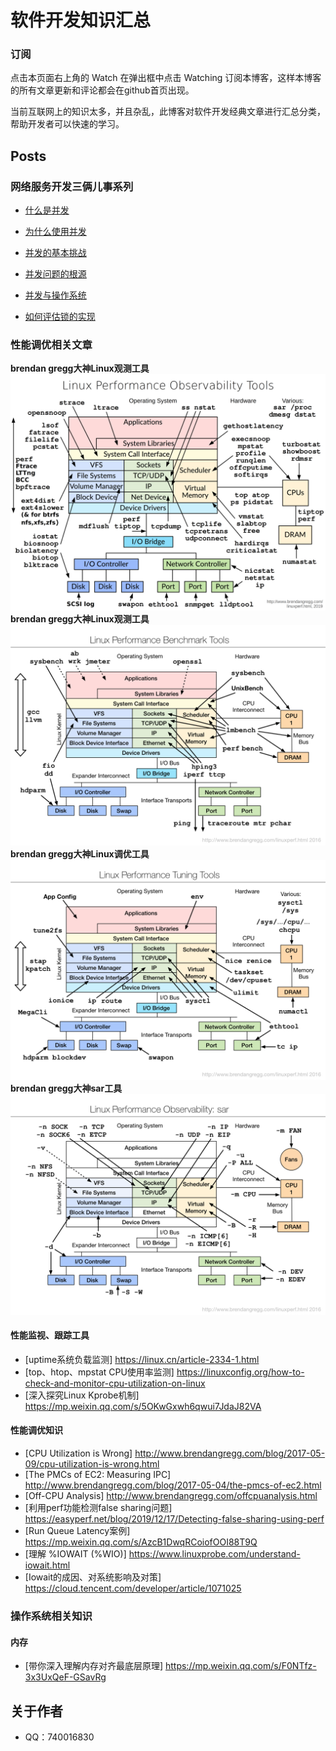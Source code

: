 软件开发知识汇总
========

### 订阅
点击本页面右上角的 Watch 在弹出框中点击 Watching 订阅本博客，这样本博客的所有文章更新和评论都会在github首页出现。

当前互联网上的知识太多，并且杂乱，此博客对软件开发经典文章进行汇总分类，帮助开发者可以快速的学习。

## Posts

### 网络服务开发三俩儿事系列

- [什么是并发](https://github.com/o-my-god/Blog/wiki/什么是并发)

- [为什么使用并发](https://github.com/o-my-god/Blog/wiki/为什么使用并发)

- [并发的基本挑战](https://github.com/o-my-god/Blog/wiki/并发的基本挑战)

- [并发问题的根源](https://github.com/o-my-god/Blog/wiki/并发问题的根源)

- [并发与操作系统](https://github.com/o-my-god/Blog/wiki/并发和操作系统)

- [如何评估锁的实现](https://github.com/o-my-god/Blog/wiki/如何评估锁的实现)

### 性能调优相关文章
**brendan gregg大神Linux观测工具**
![brendan gregg大神Linux观测工具](https://github.com/o-my-god/Blog/blob/master/resource/linux_observability_tools.png "brendan gregg大神Linux观测工具")
**brendan gregg大神Linux观测工具**
![brendan gregg大神Linux基准测试工具](https://github.com/o-my-god/Blog/blob/master/resource/linux_benchmarking_tools.png)
**brendan gregg大神Linux调优工具**
![brendan gregg大神Linux调优工具](https://github.com/o-my-god/Blog/blob/master/resource/linux_tuning_tools.png)
**brendan gregg大神sar工具**
![brendan gregg大神Linux调优工具](https://github.com/o-my-god/Blog/blob/master/resource/linux_observability_sar.png)

#### 性能监视、跟踪工具
- [uptime系统负载监测] https://linux.cn/article-2334-1.html 
- [top、htop、mpstat CPU使用率监测] https://linuxconfig.org/how-to-check-and-monitor-cpu-utilization-on-linux
- [深入探究Linux Kprobe机制] https://mp.weixin.qq.com/s/5OKwGxwh6qwui7JdaJ82VA

#### 性能调优知识
- [CPU Utilization is Wrong] http://www.brendangregg.com/blog/2017-05-09/cpu-utilization-is-wrong.html
- [The PMCs of EC2: Measuring IPC] http://www.brendangregg.com/blog/2017-05-04/the-pmcs-of-ec2.html
- [Off-CPU Analysis] http://www.brendangregg.com/offcpuanalysis.html
- [利用perf功能检测false sharing问题] https://easyperf.net/blog/2019/12/17/Detecting-false-sharing-using-perf
- [Run Queue Latency案例] https://mp.weixin.qq.com/s/AzcB1DwqRCoiofOOI88T9Q
- [理解 %IOWAIT (%WIO)] https://www.linuxprobe.com/understand-iowait.html
- [Iowait的成因、对系统影响及对策] https://cloud.tencent.com/developer/article/1071025

### 操作系统相关知识
#### 内存
- [带你深入理解内存对齐最底层原理] https://mp.weixin.qq.com/s/F0NTfz-3x3UxQeF-GSavRg

## 关于作者
- QQ：740016830
